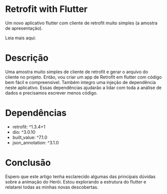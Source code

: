 # Retrofit with Flutter

Um novo aplicativo flutter com cliente de retrofit muito simples (a amostra de apresentação).

Leia mais aqui: 

# Descrição

Uma amostra muito simples de cliente de retrofit e gerar o arquivo do cliente no projeto. Então, vou criar um app de Retrofit em flutter com código bem fácil e compreensível. Também integro uma injeção de dependência neste aplicativo. Essas dependências ajudarão a lidar com toda a análise de dados e precisamos escrever menos código.

# Dependências

 - retrofit: ^1.3.4+1
 - dio: ^3.0.10
 - built_value: ^7.1.0
 - json_annotation: ^3.1.0

# Conclusão

Espero que este artigo tenha esclarecido algumas das principais dúvidas sobre a animação do Herói. Estou explorando a estrutura do flutter e relatarei todas as minhas novas descobertas.

